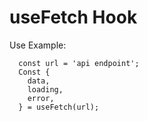 # useFetch Hook

Use Example:
```
  const url = 'api endpoint';
  Const {
    data,
    loading,
    error,
  } = useFetch(url);
```
